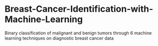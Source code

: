# Breast-Cancer-Identification-with-Machine-Learning
Binary classification of malignant and benign tumors through 6 machine learning techniques on diagnostic breast cancer data
